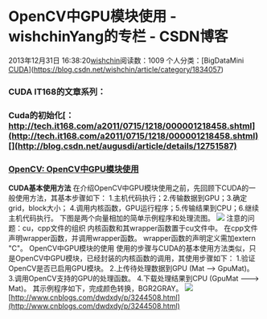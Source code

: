 # OpenCV中GPU模块使用 - wishchinYang的专栏 - CSDN博客
2013年12月31日 16:38:20[wishchin](https://me.csdn.net/wishchin)阅读数：1009
个人分类：[BigDataMini																[CUDA](https://blog.csdn.net/wishchin/article/category/1846367)](https://blog.csdn.net/wishchin/article/category/1834057)
### CUDA IT168的文章系列：
### Cuda的初始化[：http://tech.it168.com/a2011/0715/1218/000001218458.shtml](http://tech.it168.com/a2011/0715/1218/000001218458.shtml)[](http://blog.csdn.net/augusdi/article/details/12751587)
### [OpenCV: OpenCV中GPU模块使用](http://blog.csdn.net/augusdi/article/details/12751587)
**CUDA基本使用方法**
在介绍OpenCV中GPU模块使用之前，先回顾下CUDA的一般使用方法，其基本步骤如下：
1.主机代码执行；2.传输数据到GPU；3.确定grid，block大小；
4.调用内核函数，GPU运行程序；5.传输结果到CPU；6.继续主机代码执行。
下图是两个向量相加的简单示例程序和处理流图。
![](http://images.cnitblog.com/blog/414008/201308/07211246-96c69d0825654c12a454d176e1b16ca4.png)
注意的问题：cu，cpp文件的组织
内核函数和其wrapper函数置于cu文件中。
在cpp文件声明wrapper函数，并调用wrapper函数。
wrapper函数的声明定义需加extern "C"。
OpenCV中GPU模块的使用
使用的步骤与CUDA的基本使用方法类似，只是OpenCV中GPU模块，已经封装的内核函数的调用，其使用步骤如下：
1.验证OpenCV是否已启用GPU模块。
2.上传待处理数据到GPU (Mat --> GpuMat)。
3.调用OpenCV支持的GPU的处理函数。
4.下载处理结果到CPU (GpuMat ---> Mat)。
其示例程序如下，完成颜色转换，BGR2GRAY。
![](http://images.cnitblog.com/blog/414008/201308/07212133-5512b1129b42402ca9545866ca77ff40.png)
[http://www.cnblogs.com/dwdxdy/p/3244508.html](http://www.cnblogs.com/dwdxdy/p/3244508.html)
